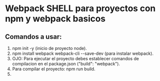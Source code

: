 # Webpack SHELL para proyectos con npm y webpack basicos


## Comandos a usar:

1. npm init -y (inicio de proyecto node).
2. npm install webpack webpack-cli --save-dev (para instalar webpack).
3. OJO: Para ejecutar el proyecto debes establecer comandos de compilacion en el package.json ("build": "webpack").
4. Para compilar el proyecto: npm run build.
5. 